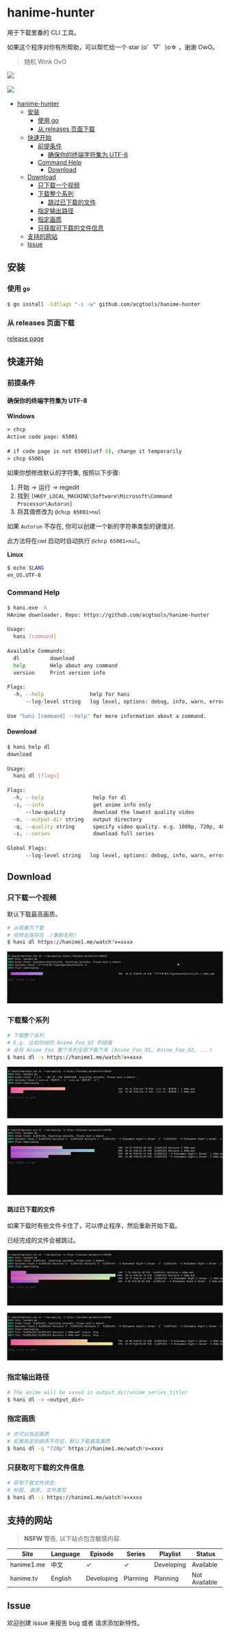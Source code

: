 # hanime-hunter

用于下载里番的 CLI 工具。

如果这个程序对你有所帮助，可以帮忙给一个 star (o゜▽゜)o☆ ，谢谢 OwO。

> 随机 Wink OvO

<!-- If you want to deploy your own service for random waifu. Check: https://github.com/dreamjz/waifu-getter -->

<img src="https://waifu-getter.vercel.app/sfw?eps=wink" />

<br />

<!--
  If you want to use your own Moe-Counter
  please refer to the tutorial
  in its original repo: https://github.com/journey-ad/Moe-Counter
  and deploy it to the Replit or Glitch
-->
![](https://political-capable-roll.glitch.me/get/@acg_tools_hanime_hunter?theme=rule34)

* [hanime-hunter](#hanime-hunter)
   * [安装](#安装)
      * [使用 go](#使用-go)
      * [从 releases 页面下载](#从-releases-页面下载)
   * [快速开始](#快速开始)
      * [前提条件](#前提条件)
         * [确保你的终端字符集为 UTF-8](#确保你的终端字符集为-utf-8)
      * [Command Help](#command-help)
         * [Download](#download)
   * [Download](#download-1)
      * [只下载一个视频](#只下载一个视频)
      * [下载整个系列](#下载整个系列)
         * [跳过已下载的文件](#跳过已下载的文件)
      * [指定输出路径](#指定输出路径)
      * [指定画质](#指定画质)
      * [只获取可下载的文件信息](#只获取可下载的文件信息)
   * [支持的网站](#支持的网站)
   * [Issue](#issue)

## 安装

### 使用 `go`

```sh
$ go install -ldflags "-s -w" github.com/acgtools/hanime-hunter
```

### 从 releases 页面下载

[release page](https://github.com/acgtools/hanime-hunter/releases)

## 快速开始

### 前提条件

#### 确保你的终端字符集为 UTF-8

**Windows**

```cmd
> chcp
Active code page: 65001

# if code page is not 65001(utf-8), change it temporarily
> chcp 65001
```

如果你想修改默认的字符集, 按照以下步骤:

1. 开始 -> 运行 -> regedit
2. 找到 `[HKEY_LOCAL_MACHINE\Software\Microsoft\Command Processor\Autorun]`
3. 将其值修改为 `@chcp 65001>nul`

如果 `Autorun` 不存在, 你可以创建一个新的字符串类型的键值对.

此方法将在`cmd` 启动时自动执行 `@chcp 65001>nul`。

**Linux**

```sh
$ echo $LANG
en_US.UTF-8
```

### Command Help

```sh
$ hani.exe -h
HAnime downloader. Repo: https://github.com/acgtools/hanime-hunter

Usage:
  hani [command]

Available Commands:
  dl          download
  help        Help about any command
  version     Print version info

Flags:
  -h, --help               help for hani
      --log-level string   log level, options: debug, info, warn, error, fatal (default "info")

Use "hani [command] --help" for more information about a command.
```

#### Download

```sh
$ hani help dl
download

Usage:
  hani dl [flags]

Flags:
  -h, --help                help for dl
  -i, --info                get anime info only
      --low-quality         download the lowest quality video
  -o, --output-dir string   output directory
  -q, --quality string      specify video quality. e.g. 1080p, 720p, 480p ...
  -s, --series              download full series

Global Flags:
      --log-level string   log level, options: debug, info, warn, error, fatal (default "info")
```

## Download

### 只下载一个视频

默认下载最高画质。

```sh
# 从观看页下载
# 视频会保存在 ./番剧名称/
$ hani dl https://hanime1.me/watch?v=xxxx
```

![](./docs/assets/single_file.gif)

### 下载整个系列

```sh
# 下载整个系列
# E.g. 比如你给的 Anime_Foo_02 的链接
# 会将 Anime_Foo 整个系列全部下载下来 (Anime_Foo_01, Anime_Foo_02, ...)
$ hani dl -s https://hanime1.me/watch?v=xxxx
```

![](./docs/assets/series.gif)

![](./docs/assets/series_2.gif)

#### 跳过已下载的文件

如果下载时有些文件卡住了，可以停止程序，然后重新开始下载。

已经完成的文件会被跳过。

![](./docs/assets/dl_stuck.gif)

![](./docs/assets/restart.gif)

### 指定输出路径

```sh
# The anime will be saved in output_dir/anime_series_title/
$ hani dl -o <output_dir>
```

### 指定画质

```sh
# 你可以指定画质
# 如果指定的画质不存在，默认下载最高画质
$ hani dl -q "720p" https://hanime1.me/watch?v=xxxx
```

### 只获取可下载的文件信息

```sh
# 获取下载文件信息:
# 标题, 画质, 文件类型
$ hani dl -i https://hanime1.me/watch?v=xxxx
```

## 支持的网站

> **NSFW** 警告, 以下站点包含敏感内容.

| Site       | Language | Episode    | Series   | Playlist   | Status        |
| ---------- | -------- | ---------- | -------- | ---------- | ------------- |
| hanime1.me | 中文     | ✓          | ✓        | Developing | Available     |
| hanime.tv  | English  | Developing | Planning | Planning   | Not Available |

## Issue

欢迎创建 issue 来报告 bug 或者 请求添加新特性。
